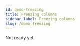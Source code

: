 ```yaml
---
id: demo-freezing
title: Freezing columns
sidebar_label: Freezing columns
slug: /demo-freezing
---
```


Not ready yet
